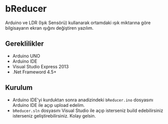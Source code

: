 bReducer
========

Arduino ve LDR (Işık Sensörü) kullanarak ortamdaki ışık miktarına göre bilgisayarın ekran ışığını değiştiren yazılım.

Gereklilikler
-----------
* Arduino UNO
* Arduino IDE
* Visual Studio Express 2013
* .Net Frameword 4.5+

Kurulum
-----------
* Arduino IDE'yi kurduktan sonra anadizindeki `bReducer.ino` dosyasını Arduino IDE ile açıp upload edelim.
* `bReducer.sln` dosyasını Visual Studio ile açıp isterseniz build edebilirsiniz isterseniz geliştirebilirsiniz.
Kolay gelsin. 